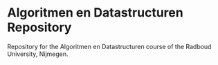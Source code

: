 # Algoritmen en Datastructuren Repository

Repository for the Algoritmen en Datastructuren course of the Radboud University, Nijmegen.
